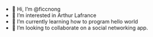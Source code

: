 - 👋 Hi, I’m @ficcnong
- 👀 I’m interested in Arthur Lafrance
- 🌱 I’m currently learning how to program hello world
- 💞️ I’m looking to collaborate on a social networking app.

<!---
ficcnong/ficcnong is a ✨ special ✨ repository because its `README.md` (this file) appears on your GitHub profile.
You can click the Preview link to take a look at your changes.
--->
